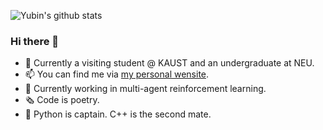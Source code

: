 ![Yubin's github stats](https://github-readme-stats.vercel.app/api?username=yubinwang11&show_icons=true&theme=radical)

### Hi there 👋

- 🌱 Currently a visiting student @ KAUST and an undergraduate at NEU.
- 📫 You can find me via [my personal wensite](https://yubinwang11.github.io/).
- 🔭 Currently working in multi-agent reinforcement learning.
- 🗞 Code is poetry.
- 🔨 Python is captain. C++ is the second mate. 

<!--START_SECTION:waka-->
<!--END_SECTION:waka-->



